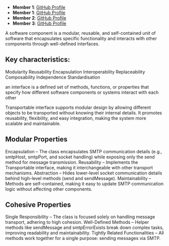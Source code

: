 - **Member 1**: [GitHub Profile](https://github.com/Adam9hub)
- **Member 1**: [GitHub Profile](https://github.com/Yulian1705)
- **Member 2**: [GitHub Profile](https://github.com/en-ea)
- **Member 3**: [GitHub Profile](https://github.com/ninoa2000)



A software component is a modular, reusable, and self-contained unit of software that encapsulates specific functionality and interacts with other components through well-defined interfaces.

## Key characteristics:
Modularity
Reusability
Encapsulation
Interoperability
Replaceability
Composability
Independence
Standardisation

an interface is a defined set of methods, functions, or properties that specify how different software components or systems interact with each other

Transportable interface supports modular design by allowing different objects to be transported without knowing their internal details. It promotes reusability, flexibility, and easy integration, making the system more scalable and maintainable.




## Modular Properties
Encapsulation – The class encapsulates SMTP communication details (e.g., smtpHost, smtpPort, and socket handling) while exposing only the send method for message transmission.
Reusability – Implements the Transportable interface, making it interchangeable with other transport mechanisms.
Abstraction – Hides lower-level socket communication details behind high-level methods (send and sendMessage).
Maintainability – Methods are self-contained, making it easy to update SMTP communication logic without affecting other components.

## Cohesive Properties
Single Responsibility – The class is focused solely on handling message transport, adhering to high cohesion.
Well-Defined Methods – Helper methods like sendMessage and smtpErrorExists break down complex tasks, improving readability and maintainability.
Tightly Related Functionalities – All methods work together for a single purpose: sending messages via SMTP.










